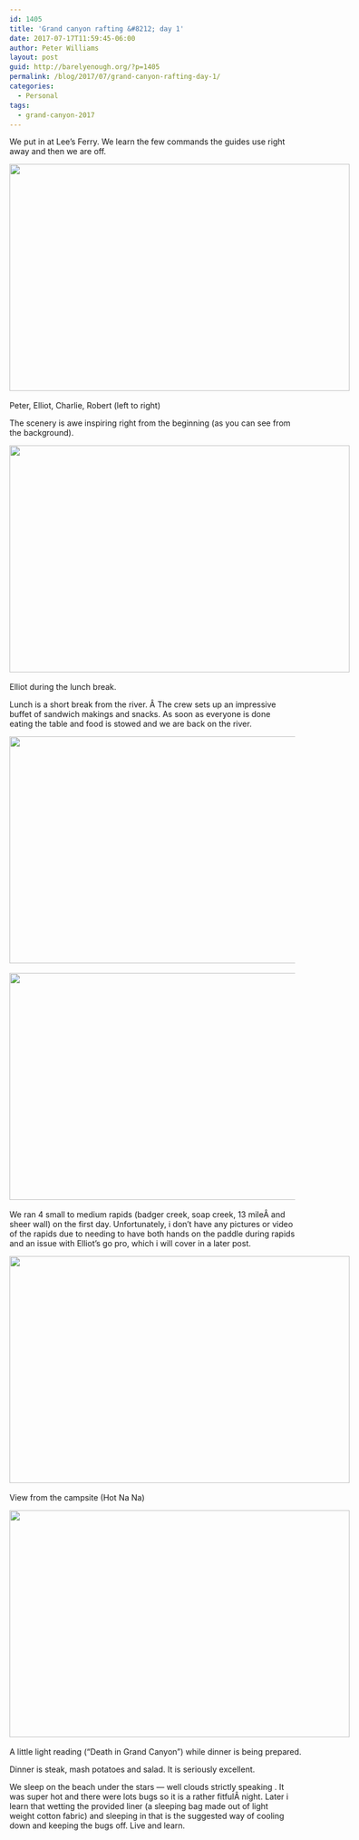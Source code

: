 ```yaml
---
id: 1405
title: 'Grand canyon rafting &#8212; day 1'
date: 2017-07-17T11:59:45-06:00
author: Peter Williams
layout: post
guid: http://barelyenough.org/?p=1405
permalink: /blog/2017/07/grand-canyon-rafting-day-1/
categories:
  - Personal
tags:
  - grand-canyon-2017
---
```

We put in at Lee&#8217;s Ferry. We learn the few commands the guides use right away and then we are off.

<div id="attachment_1406" style="width: 610px" class="wp-caption alignnone">
  <a href="/wp-content/uploads/2017/07/P1000003.jpg"><img aria-describedby="caption-attachment-1406" loading="lazy" class="wp-image-1406 size-large" src="/wp-content/uploads/2017/07/P1000003-600x400.jpg" alt="" width="600" height="400" srcset="https://barelyenough.org/wordpress/wp-content/uploads/2017/07/P1000003-600x400.jpg 600w, https://barelyenough.org/wordpress/wp-content/uploads/2017/07/P1000003-150x100.jpg 150w, https://barelyenough.org/wordpress/wp-content/uploads/2017/07/P1000003-300x200.jpg 300w, https://barelyenough.org/wordpress/wp-content/uploads/2017/07/P1000003-768x512.jpg 768w, https://barelyenough.org/wordpress/wp-content/uploads/2017/07/P1000003-700x467.jpg 700w" sizes="(max-width: 600px) 100vw, 600px" /></a>

  <p id="caption-attachment-1406" class="wp-caption-text">
    Peter, Elliot, Charlie, Robert (left to right)
  </p>
</div>

The scenery is awe inspiring right from the beginning (as you can see from the background).

<div id="attachment_1408" style="width: 610px" class="wp-caption alignnone">
  <a href="/wp-content/uploads/2017/07/P1000013.jpg"><img aria-describedby="caption-attachment-1408" loading="lazy" class="wp-image-1408 size-large" src="/wp-content/uploads/2017/07/P1000013-600x400.jpg" alt="" width="600" height="400" srcset="https://barelyenough.org/wordpress/wp-content/uploads/2017/07/P1000013-600x400.jpg 600w, https://barelyenough.org/wordpress/wp-content/uploads/2017/07/P1000013-150x100.jpg 150w, https://barelyenough.org/wordpress/wp-content/uploads/2017/07/P1000013-300x200.jpg 300w, https://barelyenough.org/wordpress/wp-content/uploads/2017/07/P1000013-768x512.jpg 768w, https://barelyenough.org/wordpress/wp-content/uploads/2017/07/P1000013-700x467.jpg 700w" sizes="(max-width: 600px) 100vw, 600px" /></a>

  <p id="caption-attachment-1408" class="wp-caption-text">
    Elliot during the lunch break.
  </p>
</div>

Lunch is a short break from the river. Â The crew sets up an impressive buffet of sandwich makings and snacks. As soon as everyone is done eating the table and food is stowed and we are back on the river.

<img loading="lazy" class="alignnone wp-image-1409 size-large" src="/wp-content/uploads/2017/07/P1000019-600x400.jpg" alt="" width="600" height="400" srcset="https://barelyenough.org/wordpress/wp-content/uploads/2017/07/P1000019-600x400.jpg 600w, https://barelyenough.org/wordpress/wp-content/uploads/2017/07/P1000019-150x100.jpg 150w, https://barelyenough.org/wordpress/wp-content/uploads/2017/07/P1000019-300x200.jpg 300w, https://barelyenough.org/wordpress/wp-content/uploads/2017/07/P1000019-768x512.jpg 768w, https://barelyenough.org/wordpress/wp-content/uploads/2017/07/P1000019-700x467.jpg 700w" sizes="(max-width: 600px) 100vw, 600px" />

[<img loading="lazy" class="alignnone wp-image-1410 size-large" src="/wp-content/uploads/2017/07/P1000029-600x400.jpg" alt="" width="600" height="400" srcset="https://barelyenough.org/wordpress/wp-content/uploads/2017/07/P1000029-600x400.jpg 600w, https://barelyenough.org/wordpress/wp-content/uploads/2017/07/P1000029-150x100.jpg 150w, https://barelyenough.org/wordpress/wp-content/uploads/2017/07/P1000029-300x200.jpg 300w, https://barelyenough.org/wordpress/wp-content/uploads/2017/07/P1000029-768x512.jpg 768w, https://barelyenough.org/wordpress/wp-content/uploads/2017/07/P1000029-700x467.jpg 700w" sizes="(max-width: 600px) 100vw, 600px" />](/wp-content/uploads/2017/07/P1000029.jpg)

We ran 4 small to medium rapids (badger creek, soap creek, 13 mileÂ and sheer wall) on the first day. Unfortunately, i don&#8217;t have any pictures or video of the rapids due to needing to have both hands on the paddle during rapids and an issue with Elliot&#8217;s go pro, which i will cover in a later post.

<div id="attachment_1411" style="width: 610px" class="wp-caption alignnone">
  <a href="/wp-content/uploads/2017/07/P1000032.jpg"><img aria-describedby="caption-attachment-1411" loading="lazy" class="wp-image-1411 size-large" src="/wp-content/uploads/2017/07/P1000032-600x400.jpg" alt="" width="600" height="400" srcset="https://barelyenough.org/wordpress/wp-content/uploads/2017/07/P1000032-600x400.jpg 600w, https://barelyenough.org/wordpress/wp-content/uploads/2017/07/P1000032-150x100.jpg 150w, https://barelyenough.org/wordpress/wp-content/uploads/2017/07/P1000032-300x200.jpg 300w, https://barelyenough.org/wordpress/wp-content/uploads/2017/07/P1000032-768x512.jpg 768w, https://barelyenough.org/wordpress/wp-content/uploads/2017/07/P1000032-700x467.jpg 700w" sizes="(max-width: 600px) 100vw, 600px" /></a>

  <p id="caption-attachment-1411" class="wp-caption-text">
    View from the campsite (Hot Na Na)
  </p>
</div>

<div id="attachment_1412" style="width: 610px" class="wp-caption alignnone">
  <a href="/wp-content/uploads/2017/07/P1000038.jpg"><img aria-describedby="caption-attachment-1412" loading="lazy" class="wp-image-1412 size-large" src="/wp-content/uploads/2017/07/P1000038-600x400.jpg" alt="" width="600" height="400" srcset="https://barelyenough.org/wordpress/wp-content/uploads/2017/07/P1000038-600x400.jpg 600w, https://barelyenough.org/wordpress/wp-content/uploads/2017/07/P1000038-150x100.jpg 150w, https://barelyenough.org/wordpress/wp-content/uploads/2017/07/P1000038-300x200.jpg 300w, https://barelyenough.org/wordpress/wp-content/uploads/2017/07/P1000038-768x512.jpg 768w, https://barelyenough.org/wordpress/wp-content/uploads/2017/07/P1000038-700x467.jpg 700w" sizes="(max-width: 600px) 100vw, 600px" /></a>

  <p id="caption-attachment-1412" class="wp-caption-text">
    A little light reading (&#8220;Death in Grand Canyon&#8221;) while dinner is being prepared.
  </p>
</div>

Dinner is steak, mash potatoes and salad. It is seriously excellent.

We sleep on the beach under the stars &#8212; well clouds strictly speaking . It was super hot and there were lots bugs so it is a rather fitfulÂ night. Later i learn that wetting the provided liner (a sleeping bag made out of light weight cotton fabric) and sleeping in that is the suggested way of cooling down and keeping the bugs off. Live and learn.

